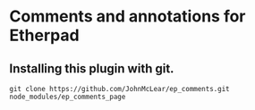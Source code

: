 # Comments and annotations for Etherpad


## Installing this plugin with git.
``git clone https://github.com/JohnMcLear/ep_comments.git node_modules/ep_comments_page``

